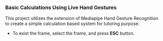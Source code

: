 ### Basic Calculations Using Live Hand Gestures

This project utilizes the extension of Mediapipe Hand Gesture Recognition to create a simple calculation based system for tutoring purpose. 

-  To exist the frame, select the frame, and press **ESC** button.

